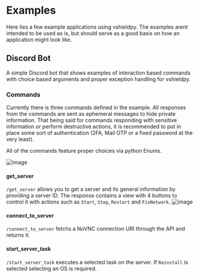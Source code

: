 # Examples

Here lies a few example applications using vshieldpy. The examples arent intended to be used as is,
but should serve as a good basis on how an application might look like.

## Discord Bot

A simple Discord bot that shows examples of interaction based commands with choice based arguments and proper exception handling for vshieldpy.

### Commands

Currently there is three commands defined in the example. All responses from the commands are sent as ephemeral messages to hide private information. That being said for commands responding with sensitive information or perform destructive actions, it is recommended to put in place some sort of authentication (2FA, Mail OTP or a fixed password at the very least).

All of the commands feature proper choices via python Enums.

![image](https://github.com/airblast-dev/vshieldpy/assets/111659262/1387a54a-69e4-45d7-85a8-820c42bccd9e)


#### get_server
`/get_server` allows you to get a server and its general information by providing a server ID.
The response contains a view with 4 buttons to control it with actions such as `Start`, `Stop`, `Restart` and `FixNetwork`.
![image](https://github.com/airblast-dev/vshieldpy/assets/111659262/905fa036-eae3-4321-8058-f2ca69225b9a)


#### connect_to_server
`/connect_to_server` fetchs a NoVNC connection URI through the API and returns it.


#### start_server_task
`/start_server_task` executes a selected task on the server. If `Reinstall` is selected selecting an OS is required.
